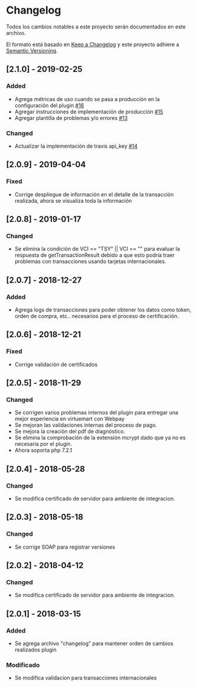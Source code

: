 # Changelog
Todos los cambios notables a este proyecto serán documentados en este archivo.

El formato está basado en [Keep a Changelog](http://keepachangelog.com/en/1.0.0/)
y este proyecto adhiere a [Semantic Versioning](http://semver.org/spec/v2.0.0.html).

## [2.1.0] - 2019-02-25
### Added
- Agrega métricas de uso cuando se pasa a producción en la configuración del plugin [#16](https://github.com/TransbankDevelopers/transbank-plugin-virtuemart-webpay/pull/16)
- Agregar instrucciones de implementación de producción [#15](https://github.com/TransbankDevelopers/transbank-plugin-virtuemart-webpay/pull/15)
- Agregar plantilla de problemas y/o errores [#13](https://github.com/TransbankDevelopers/transbank-plugin-virtuemart-webpay/pull/13)
### Changed
- Actualizar la implementación de travis api_key [#14](https://github.com/TransbankDevelopers/transbank-plugin-virtuemart-webpay/pull/14)

## [2.0.9] - 2019-04-04
### Fixed
- Corrige despliegue de información en el detalle de la transacción realizada, ahora se visualiza toda la información

## [2.0.8] - 2019-01-17
### Changed
- Se elimina la condición de VCI == "TSY" || VCI == "" para evaluar la respuesta de getTransactionResult debido a que
esto podría traer problemas con transacciones usando tarjetas internacionales.

## [2.0.7] - 2018-12-27
### Added
- Agrega logs de transacciones para poder obtener los datos como token, orden de compra, etc.. necesarios para el proceso de certificación.

## [2.0.6] - 2018-12-21
### Fixed
- Corrige validación de certificados

## [2.0.5] - 2018-11-29
### Changed
- Se corrigen varios problemas internos del plugin para entregar una mejor experiencia en virtuemart con Webpay
- Se mejoran las validaciones internas del proceso de pago.
- Se mejora la creación del pdf de diagnóstico.
- Se elimina la comprobación de la extensión mcrypt dado que ya no es necesaria por el plugin.
- Ahora soporta php 7.2.1

## [2.0.4] - 2018-05-28
### Changed
- Se modifica certificado de servidor para ambiente de integracion.

## [2.0.3] - 2018-05-18
### Changed
- Se corrige SOAP para registrar versiones

## [2.0.2] - 2018-04-12
### Changed
- Se modifica certificado de servidor para ambiente de integracion.


## [2.0.1] - 2018-03-15
### Added
- Se agrega archivo "changelog" para mantener orden de cambios realizados plugin

### Modificado
- Se modifica validacion para  transacciones internacionales
